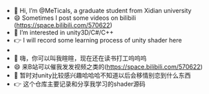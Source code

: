 - 👋 Hi, I’m @MeTicals, a graduate student from Xidian university
- 😄 Sometimes I post some videos on bilibili (https://space.bilibili.com/570622)
- 👀 I’m interested in unity3D/C#/C++
- 👉 I will record some learning process of unity shader here
- 
- 👋 嗨，你可以叫我暄暄，现在还在读书打工呜呜呜
- 😄 来B站可以催我发发视频之类的(https://space.bilibili.com/570622)
- 👀 暂时对unity比较感兴趣哈哈哈不知道以后会移情别恋到什么东西
- 👉 这个仓库主要记录和分享我学习的shader源码

